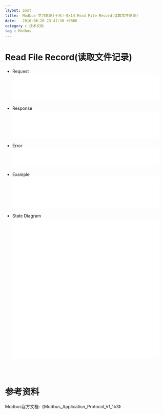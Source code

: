 ```yaml
---
layout: post
title:  Modbus-学习笔记(十三)-0x14 Read File Record(读取文件记录)
date:   2016-06-20 23:47:30 +0800
category : 技术文档
tag : Modbus
---
```


Read File Record(读取文件记录)
============================

+ Request
![Request](/images/blog/modbus/modbus-05-20-Read-File-Record/01_Request.png)

+ Response
![Response](/images/blog/modbus/modbus-05-20-Read-File-Record/02_Response.png)

+ Error
![Error](/images/blog/modbus/modbus-05-20-Read-File-Record/03_Error.png)

+ Example
![Example](/images/blog/modbus/modbus-05-20-Read-File-Record/04_Example.png)

+ State Diagram
![State Diagram](/images/blog/modbus/modbus-05-20-Read-File-Record/05_State_Diagram.png)


<br>
<br>

参考资料
================================

Modbus官方文档:《Modbus_Application_Protocol_V1_1b3》
